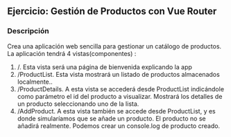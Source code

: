 ## **Ejercicio: Gestión de Productos con Vue Router**

### **Descripción**

Crea una aplicación web sencilla para gestionar un catálogo de productos. La aplicación tendrá 4 vistas(componentes) :

1.  /. Esta vista será una página de bienvenida explicando la app 
2.  /ProductList. Esta vista mostrará un listado de productos almacenados localmente..
3.  /ProductDetails. A esta vista se accederá desde ProductList indicándole como parámetro el id del producto a visualizar. Mostrará los detalles de un producto seleccionando uno de la lista.
4.  /AddProduct. A esta vista también se accede desde ProductList, y es donde simularíamos que se añade un producto.  El producto no se añadirá realmente. Podemos crear un console.log de producto creado. 
